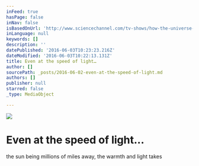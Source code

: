 ```yaml
---
inFeed: true
hasPage: false
inNav: false
isBasedOnUrl: 'http://www.sciencechannel.com/tv-shows/how-the-universe-works/videos/todays-sunlight-was-produced-before-human-civilization-began/'
inLanguage: null
keywords: []
description: ''
datePublished: '2016-06-03T10:23:23.216Z'
dateModified: '2016-06-03T10:22:13.131Z'
title: Even at the speed of light…
author: []
sourcePath: _posts/2016-06-02-even-at-the-speed-of-light.md
authors: []
publisher: null
starred: false
_type: MediaObject

---
```

![](https://the-grid-user-content.s3-us-west-2.amazonaws.com/c089cf29-0ce2-45ab-8240-f026cf60f507.png)

# Even at the speed of light...

the sun being millions of miles away, the warmth and light takes